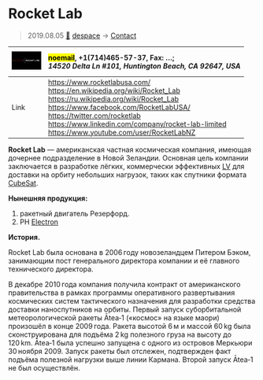 # Rocket Lab
> 2019.08.05 [🚀](../index/index.md) [despace](index.md) → [Contact](contact.md)

|[![](f/contact/r/rocket_lab_logo1_thumb.jpg)](f/contact/r/rocket_lab_logo1.png)|<mark>noemail</mark>, +1(714)465-57-37, Fax: …;<br> *14520 Delta Ln #101, Huntington Beach, CA 92647, USA*|
|:--|:--|
|Link|<https://www.rocketlabusa.com/><br> <https://en.wikipedia.org/wiki/Rocket_Lab><br> <https://ru.wikipedia.org/wiki/Rocket_Lab><br> <https://www.facebook.com/RocketLabUSA/><br> <https://twitter.com/rocketlab><br> <https://www.linkedin.com/company/rocket-lab-limited><br> <https://www.youtube.com/user/RocketLabNZ>|
**Rocket Lab** — американская частная космическая компания, имеющая дочернее подразделение в Новой Зеландии. Основная цель компании заключается в разработке лёгких, коммерчески эффективных [LV](lv.md) для доставки на орбиту небольших нагрузок, таких как спутники формата [CubeSat](sc.md).

<p style="page-break-after:always"> </p>

**Нынешняя продукция:**

   1. ракетный двигатель Резерфорд.
   1. РН [Electron](electron.md)

**История.**

Rocket Lab была основана в 2006 году новозеландцем Питером Бэком, занимающим пост генерального директора компании и её главного технического директора.

В декабре 2010 года компания получила контракт от американского правительства в рамках программы оперативного развертывания космических систем тактического назначения для разработки средства доставки наноспутников на орбиты. Первый запуск суборбитальной метеорологической ракеты Ātea‑1 («космос» на языке маори) произошёл в конце 2009 года. Ракета высотой 6 м и массой 60 kg была сконструирована для подъёма 2 kg полезного груза на высоту до 120 km. Ātea‑1 была успешно запущена с одного из островов Меркьюри 30 ноября 2009. Запуск ракеты был отслежен, подтвержден факт подъёма полезной нагрузки выше линии Кармана. Второй запуск Ātea‑1 не был осуществлён.
